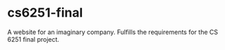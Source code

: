 # cs6251-final
A website for an imaginary company. Fulfills the requirements for the CS 6251 final project.
